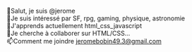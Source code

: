 👋Salut, je suis @jerome  
👀Je suis intéressé par SF, rpg, gaming, physique, astronomie  
🌱J'apprends actuellement html_css_javascript  
💞️Je cherche à collaborer sur HTML/CSS...  
📫Comment me joindre jeromebobin49.3@gmail.com  
